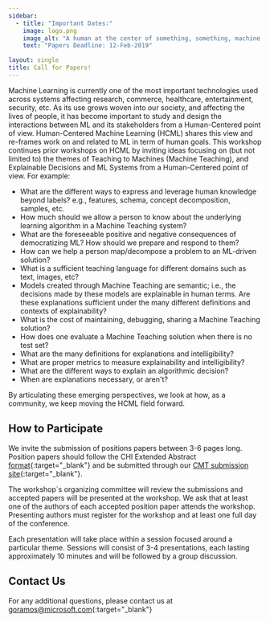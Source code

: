 ```yaml
---
sidebar:
  - title: "Important Dates:"
    image: logo.png
    image_alt: "A human at the center of something, something, machine learning."
    text: "Papers Deadline: 12-Feb-2019"

layout: single
title: Call for Papers!
---
```


Machine Learning is currently one of the most important technologies used across systems affecting research, commerce, healthcare, entertainment, security, etc.
As its use grows woven into our society, and affecting the lives of people, it has become important to study and design the interactions between ML and its stakeholders from a Human-Centered point of view. Human-Centered Machine Learning (HCML) shares this view and re-frames work on and related to ML in term of human goals.
This workshop continues prior workshops on HCML by inviting ideas focusing on (but not limited to) the themes of Teaching to Machines (Machine Teaching), and Explainable Decisions and ML Systems from a Human-Centered point of view. For example:

- What are the different ways to express and leverage human knowledge beyond labels? e.g., features, schema, concept decomposition, samples, etc.
- How much should we allow a person to know about the underlying learning algorithm in a Machine Teaching system?
- What are the foreseeable positive and negative consequences of democratizing ML? How should we prepare and respond to them?
- How can we help a person map/decompose a problem to an ML-driven solution?
- What is a sufficient teaching language for different domains such as text, images, etc?
- Models created through Machine Teaching are semantic; i.e., the decisions made by these models are explainable in human terms. Are these explanations sufficient under the many different definitions and contexts of explainability?
- What is the cost of maintaining, debugging, sharing a Machine Teaching solution?
- How does one evaluate a Machine Teaching solution when there is no test set?
- What are the many definitions for explanations and intelligibility?
- What are proper metrics to measure explainability and intelligibility?
- What are the different ways to explain an algorithmic decision?
- When are explanations necessary, or aren't?

By articulating these emerging perspectives, we look at how, as a community, we keep moving the HCML field forward.

## How to Participate
We invite the submission of positions papers between 3-6 pages long. Position papers should follow the CHI Extended Abstract [format](http://chi2019.acm.org/authors/chi-proceedings-format/){:target="_blank"} and be submitted through our [CMT submission site](https://cmt3.research.microsoft.com/HCMLP2019){:target="_blank"}.

The workshop`s organizing committee will review the submissions and accepted papers will be presented at the workshop. We ask that at least one of the authors of each accepted position paper attends the workshop. Presenting authors must register for the workshop and at least one full day of the conference.

Each presentation will take place within a session focused around a particular theme. Sessions will consist of 3-4 presentations, each lasting approximately 10 minutes and will be followed by a group discussion.

## Contact Us
For any additional questions, please contact us at [goramos@microsoft.com](mailto:goramos@microsoft.com){:target="_blank"}
